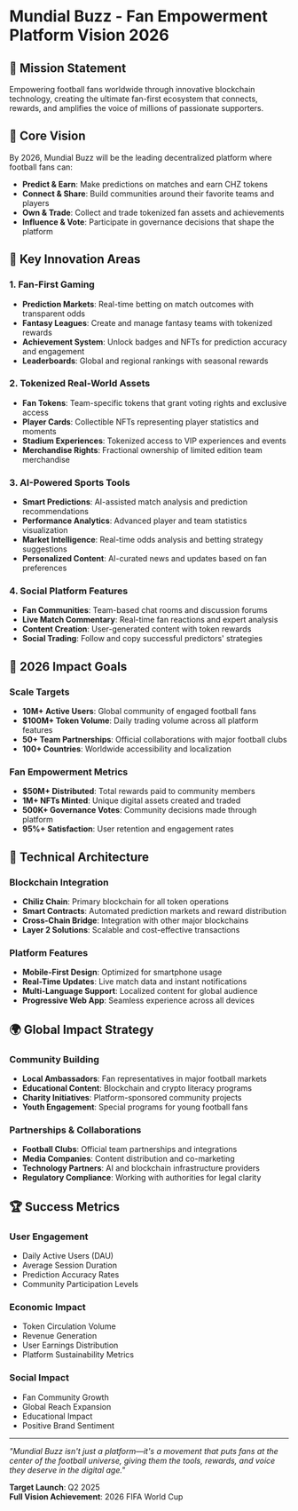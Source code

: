 # Mundial Buzz - Fan Empowerment Platform Vision 2026

## 🎯 Mission Statement
Empowering football fans worldwide through innovative blockchain technology, creating the ultimate fan-first ecosystem that connects, rewards, and amplifies the voice of millions of passionate supporters.

## 🌟 Core Vision
By 2026, Mundial Buzz will be the leading decentralized platform where football fans can:
- **Predict & Earn**: Make predictions on matches and earn CHZ tokens
- **Connect & Share**: Build communities around their favorite teams and players
- **Own & Trade**: Collect and trade tokenized fan assets and achievements
- **Influence & Vote**: Participate in governance decisions that shape the platform

## 🚀 Key Innovation Areas

### 1. Fan-First Gaming
- **Prediction Markets**: Real-time betting on match outcomes with transparent odds
- **Fantasy Leagues**: Create and manage fantasy teams with tokenized rewards
- **Achievement System**: Unlock badges and NFTs for prediction accuracy and engagement
- **Leaderboards**: Global and regional rankings with seasonal rewards

### 2. Tokenized Real-World Assets
- **Fan Tokens**: Team-specific tokens that grant voting rights and exclusive access
- **Player Cards**: Collectible NFTs representing player statistics and moments
- **Stadium Experiences**: Tokenized access to VIP experiences and events
- **Merchandise Rights**: Fractional ownership of limited edition team merchandise

### 3. AI-Powered Sports Tools
- **Smart Predictions**: AI-assisted match analysis and prediction recommendations
- **Performance Analytics**: Advanced player and team statistics visualization
- **Market Intelligence**: Real-time odds analysis and betting strategy suggestions
- **Personalized Content**: AI-curated news and updates based on fan preferences

### 4. Social Platform Features
- **Fan Communities**: Team-based chat rooms and discussion forums
- **Live Match Commentary**: Real-time fan reactions and expert analysis
- **Content Creation**: User-generated content with token rewards
- **Social Trading**: Follow and copy successful predictors' strategies

## 🎯 2026 Impact Goals

### Scale Targets
- **10M+ Active Users**: Global community of engaged football fans
- **$100M+ Token Volume**: Daily trading volume across all platform features
- **50+ Team Partnerships**: Official collaborations with major football clubs
- **100+ Countries**: Worldwide accessibility and localization

### Fan Empowerment Metrics
- **$50M+ Distributed**: Total rewards paid to community members
- **1M+ NFTs Minted**: Unique digital assets created and traded
- **500K+ Governance Votes**: Community decisions made through platform
- **95%+ Satisfaction**: User retention and engagement rates

## 🔧 Technical Architecture

### Blockchain Integration
- **Chiliz Chain**: Primary blockchain for all token operations
- **Smart Contracts**: Automated prediction markets and reward distribution
- **Cross-Chain Bridge**: Integration with other major blockchains
- **Layer 2 Solutions**: Scalable and cost-effective transactions

### Platform Features
- **Mobile-First Design**: Optimized for smartphone usage
- **Real-Time Updates**: Live match data and instant notifications
- **Multi-Language Support**: Localized content for global audience
- **Progressive Web App**: Seamless experience across all devices

## 🌍 Global Impact Strategy

### Community Building
- **Local Ambassadors**: Fan representatives in major football markets
- **Educational Content**: Blockchain and crypto literacy programs
- **Charity Initiatives**: Platform-sponsored community projects
- **Youth Engagement**: Special programs for young football fans

### Partnerships & Collaborations
- **Football Clubs**: Official team partnerships and integrations
- **Media Companies**: Content distribution and co-marketing
- **Technology Partners**: AI and blockchain infrastructure providers
- **Regulatory Compliance**: Working with authorities for legal clarity

## 🏆 Success Metrics

### User Engagement
- Daily Active Users (DAU)
- Average Session Duration
- Prediction Accuracy Rates
- Community Participation Levels

### Economic Impact
- Token Circulation Volume
- Revenue Generation
- User Earnings Distribution
- Platform Sustainability Metrics

### Social Impact
- Fan Community Growth
- Global Reach Expansion
- Educational Impact
- Positive Brand Sentiment

---

*"Mundial Buzz isn't just a platform—it's a movement that puts fans at the center of the football universe, giving them the tools, rewards, and voice they deserve in the digital age."*

**Target Launch**: Q2 2025  
**Full Vision Achievement**: 2026 FIFA World Cup